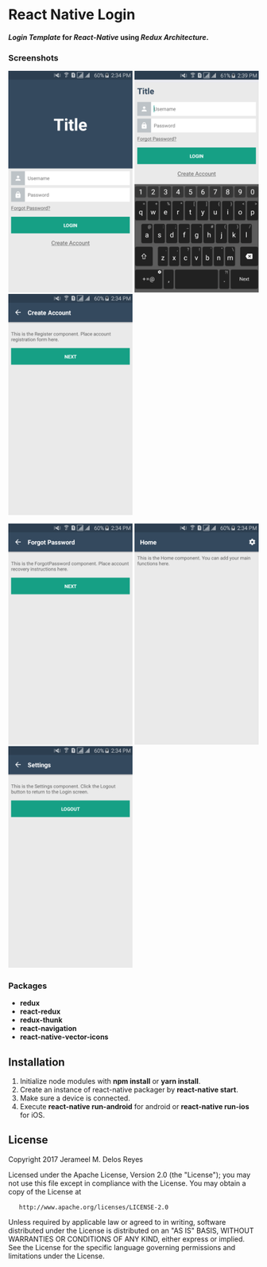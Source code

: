# React Native Login

#### *Login Template* for *React-Native* using *Redux Architecture*.

### Screenshots
<p float="left">
<img src="./screenshots/01.png" width="250">
<img src="./screenshots/02.png" width="250">
<img src="./screenshots/03.png" width="250">
</p>

<p float="left">
<img src="./screenshots/04.png" width="250">
<img src="./screenshots/05.png" width="250">
<img src="./screenshots/06.png" width="250">
</p>

### Packages
- **redux**
- **react-redux**
- **redux-thunk**
- **react-navigation**
- **react-native-vector-icons**

## Installation
1. Initialize node modules with **npm install** or **yarn install**.
2. Create an instance of react-native packager by **react-native start**.
3. Make sure a device is connected.
4. Execute **react-native run-android** for android or **react-native run-ios** for iOS.

## License

 Copyright 2017 Jerameel M. Delos Reyes

   Licensed under the Apache License, Version 2.0 (the "License");
   you may not use this file except in compliance with the License.
   You may obtain a copy of the License at

       http://www.apache.org/licenses/LICENSE-2.0

   Unless required by applicable law or agreed to in writing, software
   distributed under the License is distributed on an "AS IS" BASIS,
   WITHOUT WARRANTIES OR CONDITIONS OF ANY KIND, either express or implied.
   See the License for the specific language governing permissions and
limitations under the License.
